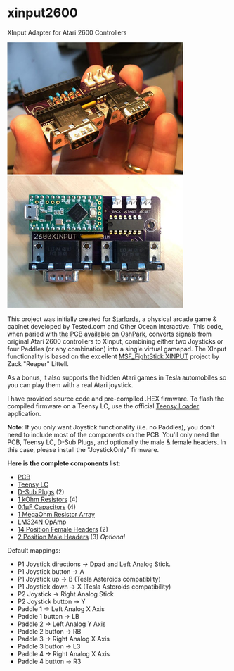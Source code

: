 # xinput2600
XInput Adapter for Atari 2600 Controllers

<a href="images/x2600_angle.jpg"><img src="https://github.com/Jerware/xinput2600/blob/master/images/x2600_angle_small.jpg" width="400" height="300"></a><a href="images/x2600_top.jpg"><img src="https://github.com/Jerware/xinput2600/blob/master/images/x2600_top_small.jpg" width="400" height="300"></a>

This project was initially created for [Starlords](https://youtu.be/S8GnZouBUoo), 
a physical arcade game & cabinet developed by Tested.com and Other Ocean Interactive. This code, when paried with 
[the PCB available on OshPark](https://oshpark.com/shared_projects/ybyjPbuy), converts signals from original Atari 2600 controllers 
to XInput, combining either two Joysticks or four Paddles (or any combination) into a single virtual gamepad. The XInput functionality
is based on the excellent [MSF_FightStick XINPUT](https://github.com/zlittell/MSF-XINPUT) project by Zack "Reaper" Littell.

As a bonus, it also supports the hidden Atari games in Tesla automobiles so you can play them with a real Atari joystick.

I have provided source code and pre-compiled .HEX firmware. To flash the compiled firmware on a Teensy LC, use the official
[Teensy Loader](https://www.pjrc.com/teensy/loader.html) application.

**Note**: If you only want Joystick functionality (i.e. no Paddles), you don't need to include most of the components on the PCB. 
You'll only need the PCB, Teensy LC, D-Sub Plugs, and optionally the male & female headers. In this case, please install 
the "JoystickOnly" firmware.

**Here is the complete components list:**

* [PCB](https://oshpark.com/shared_projects/ybyjPbuy)
* [Teensy LC](https://www.pjrc.com/store/teensylc_pins.html)
* [D-Sub Plugs](https://www.digikey.com/product-detail/en/amphenol-icc-fci/LD09P13A4GX00LF/609-5183-ND/4997285) (2)
* [1 kOhm Resistors](https://www.digikey.com/product-detail/en/stackpole-electronics-inc/CF14JT1K00/CF14JT1K00CT-ND/1830350) (4)
* [0.1µF Capacitors](https://www.digikey.com/product-detail/en/murata-electronics-north-america/RDER71H104K0P1H03B/490-8815-ND/4770970) (4)
* [1 MegaOhm Resistor Array](https://www.digikey.com/product-detail/en/bourns-inc/4605X-101-105LF/4605X-101-105LF-ND/3787497)
* [LM324N OpAmp](https://www.digikey.com/product-detail/en/texas-instruments/LM324N/296-1391-5-ND/277627)
* [14 Position Female Headers](https://www.digikey.com/product-detail/en/sullins-connector-solutions/PPTC141LFBN-RC/S7012-ND/810152) (2)
* [2 Position Male Headers](https://www.digikey.com/product-detail/en/te-connectivity-amp-connectors/640456-2/A1921-ND/109003) (3) _Optional_

Default mappings:

* P1 Joystick directions -> Dpad and Left Analog Stick.
* P1 Joystick button -> A
* P1 Joystick up -> B (Tesla Asteroids compatiblity)
* P1 Joystick down -> X (Tesla Asteroids compatibility)
* P2 Joystick -> Right Analog Stick
* P2 Joystick button -> Y
* Paddle 1 -> Left Analog X Axis
* Paddle 1 button -> LB
* Paddle 2 -> Left Analog Y Axis
* Paddle 2 button -> RB
* Paddle 3 -> Right Analog X Axis
* Paddle 3 button -> L3
* Paddle 4 -> Right Analog X Axis
* Paddle 4 button -> R3
